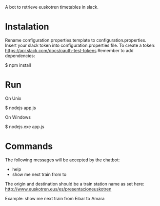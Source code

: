A bot to retrieve euskotren timetables in slack.

# Instalation
Rename configuration.properties.template to configuration.properties.
Insert your slack token into configuration.properties file. To create a token: https://api.slack.com/docs/oauth-test-tokens
Remember to add dependencies:

$ npm install

# Run
On Unix

$ nodejs app.js

On Windows

$ nodejs.exe app.js

# Commands
The following messages will be accepted by the chatbot:
* help
* show me next train from <ORIGIN> to <DESTINATION>

The origin and destination should be a train station name as set here:
http://www.euskotren.eus/es/presentacioneuskotren

Example: show me next train from Eibar to Amara
